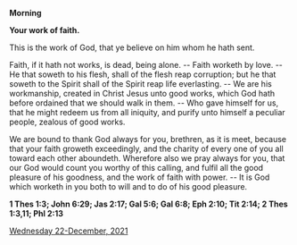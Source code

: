 **Morning**

**Your work of faith.**
 
This is the work of God, that ye believe on him whom he hath sent.
 
Faith, if it hath not works, is dead, being alone. -- Faith worketh by love. -- He that soweth to his flesh, shall of the flesh reap corruption; but he that soweth to the Spirit shall of the Spirit reap life everlasting. -- We are his workmanship, created in Christ Jesus unto good works, which God hath before ordained that we should walk in them. -- Who gave himself for us, that he might redeem us from all iniquity, and purify unto himself a peculiar people, zealous of good works.
 
We are bound to thank God always for you, brethren, as it is meet, because that your faith groweth exceedingly, and the charity of every one of you all toward each other aboundeth. Wherefore also we pray always for you, that our God would count you worthy of this calling, and fulfil all the good pleasure of his goodness, and the work of faith with power. -- It is God which worketh in you both to will and to do of his good pleasure.  

**1 Thes 1:3; John 6:29; Jas 2:17; Gal 5:6; Gal 6:8; Eph 2:10; Tit 2:14; 2 Thes 1:3,11; Phl 2:13**

[Wednesday 22-December, 2021](https://t.me/daily_light)
